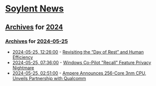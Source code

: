 # [Soylent News](../../../README.md)

## [Archives](../../index.md) for [2024](../index.md)

### [Archives](../../index.md) for [2024-05-25](index.md)

* [2024-05-25, 12:26:00](https://soylentnews.org/article.pl?sid=24/05/24/1215213&from=rss) - [Revisiting the “Day of Rest” and Human Efficiency](https://soylentnews.org/article.pl?sid=24/05/24/1215213&from=rss)
* [2024-05-25, 07:36:00](https://soylentnews.org/article.pl?sid=24/05/24/032221&from=rss) - [Windows Co-Pilot \"Recall\" Feature Privacy Nightmare](https://soylentnews.org/article.pl?sid=24/05/24/032221&from=rss)
* [2024-05-25, 02:51:00](https://soylentnews.org/article.pl?sid=24/05/23/1246256&from=rss) - [Ampere Announces 256-Core 3nm CPU, Unveils Partnership with Qualcomm](https://soylentnews.org/article.pl?sid=24/05/23/1246256&from=rss)
